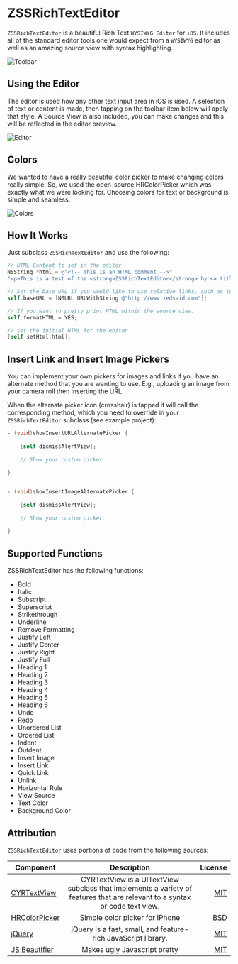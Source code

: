 ZSSRichTextEditor
=============

`ZSSRichTextEditor` is a beautiful Rich Text `WYSIWYG Editor` for `iOS`. It includes all of the standard editor tools one would expect from a `WYSIWYG` editor as well as an amazing source view with syntax highlighting.

![Toolbar](http://f.cl.ly/items/0L3c0N3u142Q2S0v1Y0o/demo1.gif "Toolbar")

Using the Editor
---

The editor is used how any other text input area in iOS is used. A selection of text or content is made, then tapping on the toolbar item below will apply that style. A Source View is also included, you can make changes and this will be reflected in the editor preview.

![Editor](http://cl.ly/image/3i41403g200B/demo.gif "Editor")

Colors
---

We wanted to have a really beautiful color picker to make changing colors really simple. So, we used the open-source HRColorPicker which was exactly what we were looking for. Choosing colors for text or background is simple and seamless.

![Colors](http://f.cl.ly/items/3D1k3v1E2L0g2z2j3b1M/demo3.gif "Colors")

How It Works
---

Just subclass `ZSSRichTextEditor` and use the following:

```objective-c
// HTML Content to set in the editor
NSString *html = @"<!-- This is an HTML comment -->"
"<p>This is a test of the <strong>ZSSRichTextEditor</strong> by <a title=\"Zed Said\" href=\"http://www.zedsaid.com\">Zed Said Studio</a></p>";

// Set the base URL if you would like to use relative links, such as to images.
self.baseURL = [NSURL URLWithString:@"http://www.zedsaid.com"];

// If you want to pretty print HTML within the source view.
self.formatHTML = YES;

// set the initial HTML for the editor
[self setHtml:html];
```

Insert Link and Insert Image Pickers
---

You can implement your own pickers for images and links if you have an alternate method that you are wanting to use. E.g., uploading an image from your camera roll then inserting the URL.

When the alternate picker icon (crosshair) is tapped it will call the corresponding method, which you need to override in your `ZSSRichTextEditor` subclass (see example project):

```objective-c
- (void)showInsertURLAlternatePicker {
    
    [self dismissAlertView];
    
    // Show your custom picker
    
}


- (void)showInsertImageAlternatePicker {
    
    [self dismissAlertView];
    
    // Show your custom picker
    
}
```

Supported Functions
---

ZSSRichTextEditor has the following functions:

*   Bold
*   Italic
*   Subscript
*   Superscript
*   Strikethrough
*   Underline
*   Remove Formatting
*   Justify Left
*   Justify Center
*   Justify Right
*   Justify Full
*   Heading 1
*   Heading 2
*   Heading 3
*   Heading 4
*   Heading 5
*   Heading 6
*   Undo
*   Redo
*   Unordered List
*   Ordered List
*   Indent
*   Outdent
*   Insert Image
*   Insert Link
*   Quick Link
*   Unlink
*   Horizontal Rule
*   View Source
*   Text Color
*   Background Color

Attribution
--------------

`ZSSRichTextEditor` uses portions of code from the following sources:

| Component     | Description   | License  |
| ------------- |:-------------:| -----:|
| [CYRTextView](https://github.com/illyabusigin/CYRTextView)      | CYRTextView is a UITextView subclass that implements a variety of features that are relevant to a syntax or code text view. | [MIT](https://github.com/illyabusigin/CYRTextView/blob/master/LICENSE) |
| [HRColorPicker](https://github.com/hayashi311/Color-Picker-for-iOS)      | Simple color picker for iPhone      |   [BSD](https://github.com/hayashi311/Color-Picker-for-iOS/blob/master/ColorPicker/HRColorPickerView.h) |
| [jQuery](https://jquery.com)      | jQuery is a fast, small, and feature-rich JavaScript library.      |   [MIT](http://jquery.org/license) |
| [JS Beautifier](https://github.com/einars/js-beautify)      | Makes ugly Javascript pretty      |   [MIT](https://github.com/einars/js-beautify/blob/master/LICENSE) |
